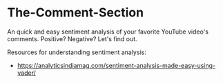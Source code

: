 # The-Comment-Section
An quick and easy sentiment analysis of your favorite YouTube video's comments. Positive? Negative? Let's find out. 


Resources for understanding sentiment analysis:
- https://analyticsindiamag.com/sentiment-analysis-made-easy-using-vader/

